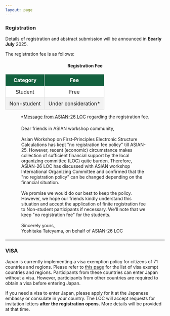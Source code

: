 ```yaml
---
layout: page
---
```


### Registration

Details of registration and abstract submission will be announced in **Eearly July** 2025.


The registration fee is as follows:

<style>
  .registration-table {
    margin: 0 auto; /* ページ中央に寄せる */
    border-collapse: collapse;
    width: auto;
  }
  .registration-table th, .registration-table td {
    padding: 8px 12px;
    border: 1px solid #ddd;
    text-align: center;
  }
  .registration-table th {
    background-color:rgb(19, 97, 63); /* タイトル行の背景色 */
    color: white;
  }
  /* 行毎に背景色を交互に変更 */
  .registration-table tr:nth-child(even) {
    background-color: #f2f2f2;
  }
  .registration-table tr:nth-child(odd) {
    background-color: #ffffff;
  }
  /* 詳細説明用のスタイル（必要に応じて調整） */
  .reg-detail {
    margin: 20px auto;
    width: 80%;
  }
</style>

<div>
  <h4 style="text-align: center;">Registration Fee</h4>
  <table class="registration-table">
    <thead>
      <tr>
        <th>Category</th>
        <th>Fee</th>
      </tr>
    </thead>
    <tbody>
      <tr>
        <td>Student</td>
        <td>Free</td>
      </tr>
      <tr>
        <td>Non-student</td>
        <td>Under consideration*</td>
      </tr>
    </tbody>
  </table>
  <p style="text-align: center;"> *<a href="#reg-detail" data-toggle="collapse" aria-expanded="false" aria-controls="reg-detail">Message from ASIAN-26 LOC</a> regarding the registration fee. </p>
  <div class="collapse reg-detail" id="reg-detail">
    <div class="card card-body">
      Dear friends in ASIAN workshop community, <br><br>
Asian Workshop on First-Principles Electronic Structure Calculations has kept "no registration fee policy" till ASIAN-25. However, recent (economic) circumstance makes collection of sufficient financial support by the local organizing committee (LOC) quite burden. Therefore, ASIAN-26 LOC has discussed with ASIAN workshop International Organizing Committee and confirmed that the "no registration policy" can be changed depending on the financial situation. <br><br>
We promise we would do our best to keep the policy. However, we hope our friends kindly understand this situation and accept the application of finite registration fee to Non-student participants if necessary. We'll note that we keep "no registration fee" for the students.<br><br>
Sincerely yours,<br>
Yoshitaka Tateyama, on behalf of ASIAN-26 LOC
    </div>
  </div>
</div>

---

### VISA

Japan is currently implementing a visa exemption policy for citizens of 71 countries and regions. Please refer to [this page](https://www.mofa.go.jp/j_info/visit/visa/short/novisa.html) for the list of visa exempt countries and regions. Participants from these countries can enter Japan without a visa. However, participants from other countries are required to obtain a visa before entering Japan.

If you need a visa to enter Japan, please apply for it at the Japanese embassy or consulate in your country. The LOC will accept requests for invitation letters **after the registration opens.** More details will be provided at that time.

